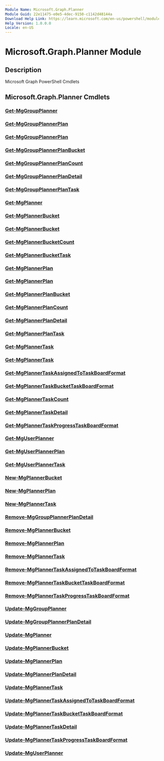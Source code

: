 ```yaml
---
Module Name: Microsoft.Graph.Planner
Module Guid: 22e11475-e0e5-4dec-9150-c1142d48144a
Download Help Link: https://learn.microsoft.com/en-us/powershell/module/microsoft.graph.planner/?view=graph-powershell-1.0
Help Version: 1.0.0.0
Locale: en-US
---
```


# Microsoft.Graph.Planner Module
## Description
Microsoft Graph PowerShell Cmdlets

## Microsoft.Graph.Planner Cmdlets
### [Get-MgGroupPlanner](Get-MgGroupPlanner.md)

### [Get-MgGroupPlannerPlan](Get-MgGroupPlannerPlan.md)

### [Get-MgGroupPlannerPlan](Get-MgGroupPlannerPlan.md)

### [Get-MgGroupPlannerPlanBucket](Get-MgGroupPlannerPlanBucket.md)

### [Get-MgGroupPlannerPlanCount](Get-MgGroupPlannerPlanCount.md)

### [Get-MgGroupPlannerPlanDetail](Get-MgGroupPlannerPlanDetail.md)

### [Get-MgGroupPlannerPlanTask](Get-MgGroupPlannerPlanTask.md)

### [Get-MgPlanner](Get-MgPlanner.md)

### [Get-MgPlannerBucket](Get-MgPlannerBucket.md)

### [Get-MgPlannerBucket](Get-MgPlannerBucket.md)

### [Get-MgPlannerBucketCount](Get-MgPlannerBucketCount.md)

### [Get-MgPlannerBucketTask](Get-MgPlannerBucketTask.md)

### [Get-MgPlannerPlan](Get-MgPlannerPlan.md)

### [Get-MgPlannerPlan](Get-MgPlannerPlan.md)

### [Get-MgPlannerPlanBucket](Get-MgPlannerPlanBucket.md)

### [Get-MgPlannerPlanCount](Get-MgPlannerPlanCount.md)

### [Get-MgPlannerPlanDetail](Get-MgPlannerPlanDetail.md)

### [Get-MgPlannerPlanTask](Get-MgPlannerPlanTask.md)

### [Get-MgPlannerTask](Get-MgPlannerTask.md)

### [Get-MgPlannerTask](Get-MgPlannerTask.md)

### [Get-MgPlannerTaskAssignedToTaskBoardFormat](Get-MgPlannerTaskAssignedToTaskBoardFormat.md)

### [Get-MgPlannerTaskBucketTaskBoardFormat](Get-MgPlannerTaskBucketTaskBoardFormat.md)

### [Get-MgPlannerTaskCount](Get-MgPlannerTaskCount.md)

### [Get-MgPlannerTaskDetail](Get-MgPlannerTaskDetail.md)

### [Get-MgPlannerTaskProgressTaskBoardFormat](Get-MgPlannerTaskProgressTaskBoardFormat.md)

### [Get-MgUserPlanner](Get-MgUserPlanner.md)

### [Get-MgUserPlannerPlan](Get-MgUserPlannerPlan.md)

### [Get-MgUserPlannerTask](Get-MgUserPlannerTask.md)

### [New-MgPlannerBucket](New-MgPlannerBucket.md)

### [New-MgPlannerPlan](New-MgPlannerPlan.md)

### [New-MgPlannerTask](New-MgPlannerTask.md)

### [Remove-MgGroupPlannerPlanDetail](Remove-MgGroupPlannerPlanDetail.md)

### [Remove-MgPlannerBucket](Remove-MgPlannerBucket.md)

### [Remove-MgPlannerPlan](Remove-MgPlannerPlan.md)

### [Remove-MgPlannerTask](Remove-MgPlannerTask.md)

### [Remove-MgPlannerTaskAssignedToTaskBoardFormat](Remove-MgPlannerTaskAssignedToTaskBoardFormat.md)

### [Remove-MgPlannerTaskBucketTaskBoardFormat](Remove-MgPlannerTaskBucketTaskBoardFormat.md)

### [Remove-MgPlannerTaskProgressTaskBoardFormat](Remove-MgPlannerTaskProgressTaskBoardFormat.md)

### [Update-MgGroupPlanner](Update-MgGroupPlanner.md)

### [Update-MgGroupPlannerPlanDetail](Update-MgGroupPlannerPlanDetail.md)

### [Update-MgPlanner](Update-MgPlanner.md)

### [Update-MgPlannerBucket](Update-MgPlannerBucket.md)

### [Update-MgPlannerPlan](Update-MgPlannerPlan.md)

### [Update-MgPlannerPlanDetail](Update-MgPlannerPlanDetail.md)

### [Update-MgPlannerTask](Update-MgPlannerTask.md)

### [Update-MgPlannerTaskAssignedToTaskBoardFormat](Update-MgPlannerTaskAssignedToTaskBoardFormat.md)

### [Update-MgPlannerTaskBucketTaskBoardFormat](Update-MgPlannerTaskBucketTaskBoardFormat.md)

### [Update-MgPlannerTaskDetail](Update-MgPlannerTaskDetail.md)

### [Update-MgPlannerTaskProgressTaskBoardFormat](Update-MgPlannerTaskProgressTaskBoardFormat.md)

### [Update-MgUserPlanner](Update-MgUserPlanner.md)

